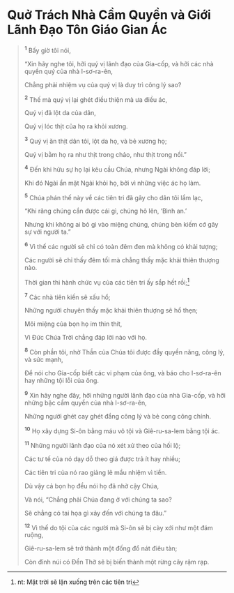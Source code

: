 # Quở Trách Nhà Cầm Quyền và Giới Lãnh Ðạo Tôn Giáo Gian Ác

> <sup><b>1</b></sup> Bấy giờ tôi nói,
>
> “Xin hãy nghe tôi, hỡi quý vị lãnh đạo của Gia-cốp, và hỡi các nhà quyền quý của nhà I-sơ-ra-ên,
>
> Chẳng phải nhiệm vụ của quý vị là duy trì công lý sao?
>
> <sup><b>2</b></sup> Thế mà quý vị lại ghét điều thiện mà ưa điều ác,
>
> Quý vị đã lột da của dân,
>
> Quý vị lóc thịt của họ ra khỏi xương.
>
> <sup><b>3</b></sup> Quý vị ăn thịt dân tôi, lột da họ, và bẻ xương họ;
>
> Quý vị bằm họ ra như thịt trong chảo, như thịt trong nồi.”
>
> <sup><b>4</b></sup> Ðến khi hữu sự họ lại kêu cầu Chúa, nhưng Ngài không đáp lời;
>
> Khi đó Ngài ẩn mặt Ngài khỏi họ, bởi vì những việc ác họ làm.
>
> <sup><b>5</b></sup> Chúa phán thế này về các tiên tri đã gây cho dân tôi lầm lạc,
>
> “Khi răng chúng cắn được cái gì, chúng hô lên, ‘Bình an.’
>
> Nhưng khi không ai bỏ gì vào miệng chúng, chúng bèn kiếm cớ gây sự với người ta.”
>
> <sup><b>6</b></sup> Vì thế các người sẽ chỉ có toàn đêm đen mà không có khải tượng;
>
> Các người sẽ chỉ thấy đêm tối mà chẳng thấy mặc khải thiên thượng nào.
>
> Thời gian thi hành chức vụ của các tiên tri ấy sắp hết rồi;[^1-0cae82eb-dc4d-4f06-a955-69c29de0d1fe]
>
> <sup><b>7</b></sup> Các nhà tiên kiến sẽ xấu hổ;
>
> Những người chuyên thấy mặc khải thiên thượng sẽ hổ thẹn;
>
> Môi miệng của bọn họ im thin thít,
>
> Vì Ðức Chúa Trời chẳng đáp lời nào với họ.
>
> <sup><b>8</b></sup> Còn phần tôi, nhờ Thần của Chúa tôi được đầy quyền năng, công lý, và sức mạnh,
>
> Ðể nói cho Gia-cốp biết các vi phạm của ông, và báo cho I-sơ-ra-ên hay những tội lỗi của ông.
>
> <sup><b>9</b></sup> Xin hãy nghe đây, hỡi những người lãnh đạo của nhà Gia-cốp, và hỡi những bậc cầm quyền của nhà I-sơ-ra-ên,
>
> Những người ghét cay ghét đắng công lý và bẻ cong công chính.
>
> <sup><b>10</b></sup> Họ xây dựng Si-ôn bằng máu vô tội và Giê-ru-sa-lem bằng tội ác.
>
> <sup><b>11</b></sup> Những người lãnh đạo của nó xét xử theo của hối lộ;
>
> Các tư tế của nó dạy dỗ theo giá được trả ít hay nhiều;
>
> Các tiên tri của nó rao giảng lẽ mầu nhiệm vì tiền.
>
> Dù vậy cả bọn họ đều nói họ đã nhờ cậy Chúa,
>
> Và nói, “Chẳng phải Chúa đang ở với chúng ta sao?
>
> Sẽ chẳng có tai họa gì xảy đến với chúng ta đâu.”
>
> <sup><b>12</b></sup> Vì thế do tội của các người mà Si-ôn sẽ bị cày xới như một đám ruộng,
>
> Giê-ru-sa-lem sẽ trở thành một đống đổ nát điêu tàn;
>
> Còn đỉnh núi có Ðền Thờ sẽ bị biến thành một rừng cây rậm rạp.

[^1-0cae82eb-dc4d-4f06-a955-69c29de0d1fe]: nt: Mặt trời sẽ lặn xuống trên các tiên tri
